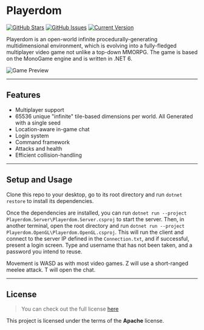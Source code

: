 Playerdom
============
[![GitHub Stars](https://img.shields.io/github/stars/DylanGTech/Playerdom2.svg)](https://github.com/DylanGTech/Playerdom2/stargazers) [![GitHub Issues](https://img.shields.io/github/issues/DylanGTech/Playerdom2.svg)](https://github.com/DylanGTech/Playerdom2/issues) [![Current Version](https://img.shields.io/badge/version-N/A-green.svg)](https://github.com/DylanGTech/Playerdom2)

Playerdom is an open-world infinite procedurally-generating multidimensional environment, which is evolving into a fully-fledged multiplayer video game not unlike a top-down MMORPG. The game is based on the MonoGame engine and is written in .NET 6.

![Game Preview](https://i.imgur.com/w9Hbmmy.png)

---

## Features
- Multiplayer support
- 65536 unique "infinite" tile-based dimensions per world. All Generated with a single seed
- Location-aware in-game chat
- Login system
- Command framework
- Attacks and health
- Efficient collision-handling

---

## Setup and Usage
Clone this repo to your desktop, go to its root directory and run `dotnet restore` to install its dependencies.

Once the dependencies are installed, you can run  `dotnet run --project Playerdom.Server\Playerdom.Server.csproj` to start the server. Then, in another terminal, open the root directory and run `dotnet run --project Playerdom.OpenGL\Playerdom.OpenGL.csproj`. This will run the client and connect to the server IP defined in the `Connection.txt`, and if successful, present a login screen. Type and username that has not been taken, and a password you intend to reuse.

Movement is WASD as with most video games. Z will use a short-ranged meelee attack. T will open the chat.

---

## License
>You can check out the full license [here](https://github.com/DylanGTech/Playerdom2/blob/master/LICENSE)

This project is licensed under the terms of the **Apache** license.
